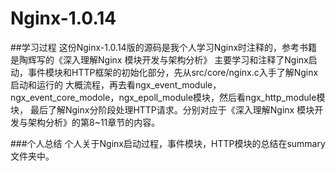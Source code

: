 # Nginx-1.0.14

##学习过程
这份Nginx-1.0.14版的源码是我个人学习Nginx时注释的，参考书籍是陶辉写的《深入理解Nginx 模块开发与架构分析》
主要学习和注释了Nginx启动，事件模块和HTTP框架的初始化部分，先从src/core/nginx.c入手了解Nginx启动和运行的
大概流程，再去看ngx_event_module，ngx_event_core_modole，ngx_epoll_module模块，然后看ngx_http_module模块，
最后了解Nginx分阶段处理HTTP请求。分别对应于《深入理解Nginx 模块开发与架构分析》的第8~11章节的内容。
    
###个人总结
  个人关于Nginx启动过程，事件模块，HTTP模块的总结在summary文件夹中。

	

	
	
